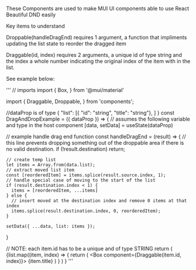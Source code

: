 These Components are used to make MUI UI components able to use React Beautiful DND easily

Key items to understand

Droppable(handleDragEnd) requires 1 argument, a function that impliments updating the list state to reorder the dragged item

Draggable(id, index) requires 2 arguments, a unique id of type string and the index a whole number indicating the original index of the item with in the list.

See example below:

'''
// imports
import {
  Box,
} from '@mui/material'

import {
  Draggable,
  Droppable,
} from 'components';

//dataProp is of type { "list": [{ "id": "string", "title": "string"}, ] }
const DragAndDropExample = ({ dataProp }) => {
  // assumes the following variable and type in the host component
  [data, setData] = useState(dataProp)

  // example handle drag end function
  const handleDragEnd = (result) => {
    // this line prevents dropping something out of the droppable area if there is no valid destination.
    if (!result.destination) return;

    // create temp list
    let items = Array.from(data.list);
    // extract moved list item
    const [reorderedItem] = items.splice(result.source.index, 1);
    // handle special case of moving to the start of the list
    if (result.destination.index < 1) {
      items = [reorderedItem, ...items]
    } else {
      // insert moved at the destination index and remove 0 items at that index
      items.splice(result.destination.index, 0, reorderedItem);
    }

    setData({ ...data, list: items });
  }

// NOTE: each item.id has to be a unique and of type STRING
  return (
    <Box component={Droppable(handleDragEnd)}>
      {list.map((item, index) => {
          return (
            <Box component={Draggable(item.id, index)}>
              <span>{item.title}</span>
            </Box>
          )
      }
    </Box>
  )
}
'''